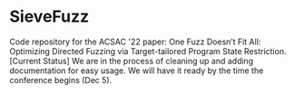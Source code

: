 # SieveFuzz
Code repository for the ACSAC '22 paper: One Fuzz Doesn’t Fit All: Optimizing Directed Fuzzing via Target-tailored Program State Restriction.
[Current Status] We are in the process of cleaning up and adding documentation for easy usage. We will have it ready by the time the conference begins (Dec 5).
